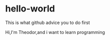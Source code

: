 # hello-world
This is what github advice you to do first

Hi,I'm Theodor,and i want to learn programming

